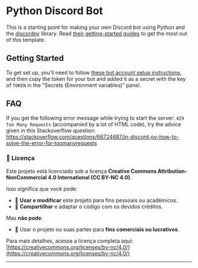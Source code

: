 # Python Discord Bot

This is a starting point for making your own Discord bot using Python and the [discordpy](https://discordpy.readthedocs.io/) library.
Read [their getting-started guides](https://discordpy.readthedocs.io/en/stable/#getting-started) to get the most out of this template.

## Getting Started

To get set up, you'll need to follow [these bot account setup instructions](https://discordpy.readthedocs.io/en/stable/discord.html),
and then copy the token for your bot and added it as a secret with the key of `TOKEN` in the "Secrets (Environment variables)" panel.

## FAQ

If you get the following error message while trying to start the server: `429 Too Many Requests` (accompanied by a lot of HTML code), 
try the advice given in this Stackoverflow question:
https://stackoverflow.com/questions/66724687/in-discord-py-how-to-solve-the-error-for-toomanyrequests

### 📄 Licença

Este projeto está licenciado sob a licença **Creative Commons Attribution-NonCommercial 4.0 International (CC BY-NC 4.0)**.

Isso significa que você pode:

- 📂 **Usar e modificar** este projeto para fins pessoais ou acadêmicos.
- 🔄 **Compartilhar** e adaptar o código com os devidos créditos.

Mas **não pode**:

- 💸 Usar o projeto ou suas partes para **fins comerciais ou lucrativos**.

Para mais detalhes, acesse a licença completa aqui:  
[https://creativecommons.org/licenses/by-nc/4.0/](https://creativecommons.org/licenses/by-nc/4.0/)

---
